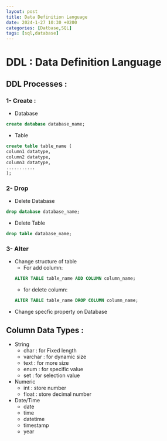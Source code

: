 ```yaml
---
layout: post
title: Data Definition Language
date: 2024-1-27 10:30 +0200
categories: [Datbase,SQL]
tags: [sql,database]
---
```

# DDL : Data Definition Language
## DDL Processes :
### 1- Create :  
- Database
```sql
create database database_name;
```
- Table
```sql
create table table_name (
column1 datatype,
column2 datatype,
column3 datatype,
...........
);
```

### 2- Drop
- Delete Database
```sql
drop database database_name;
```
- Delete Table
```sql
drop table database_name;
```

### 3- Alter
- Change structure of table
  - For add column:
  ```sql
  ALTER TABLE table_name ADD COLUMN column_name;
  ```
  - for delete column:
  ```sql
  ALTER TABLE table_name DROP COLUMN column_name;
  ```
- Change specfic property on Database

## Column Data Types :
- String
  - char : for Fixed length
  - varchar : for dynamic size 
  - text : for more size
  - enum : for specific value
  - set  : for selection value 
- Numeric
  - int : store number
  - float : store decimal number
- Date/Time
  - date
  - time
  - datetime
  - timestamp
  - year